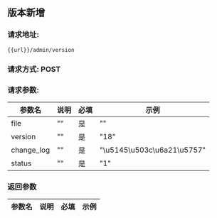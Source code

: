 ## 版本新增
### 请求地址:
```
{{url}}/admin/version
```
### 请求方式: POST  
### 请求参数:  

|参数名|说明|必填|示例|  
 |---|---|---|---|  
|file|""|是|""|  
|version|""|是|"18"|  
|change_log|""|是|"\u5145\u503c\u6a21\u5757"|  
|status|""|是|"1"|  
### 返回参数  

|参数名|说明|必填|示例|  
 |---|---|---|---|  
